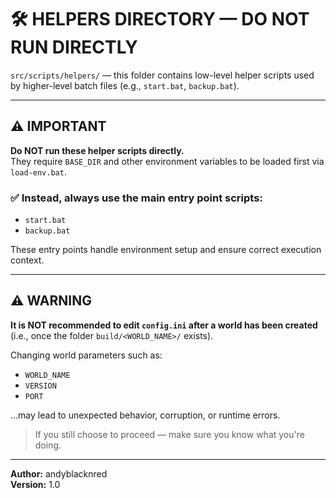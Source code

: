 # 🛠 HELPERS DIRECTORY — DO NOT RUN DIRECTLY

`src/scripts/helpers/` — this folder contains low-level helper scripts used by higher-level batch files (e.g., `start.bat`, `backup.bat`).

---

## ⚠ IMPORTANT

**Do NOT run these helper scripts directly.**  
They require `BASE_DIR` and other environment variables to be loaded first via `load-env.bat`.

### ✅ Instead, always use the main entry point scripts:

- `start.bat`
- `backup.bat`

These entry points handle environment setup and ensure correct execution context.

---

## ⚠ WARNING

**It is NOT recommended to edit `config.ini` after a world has been created** (i.e., once the folder `build/<WORLD_NAME>/` exists).

Changing world parameters such as:
- `WORLD_NAME`
- `VERSION`
- `PORT`

...may lead to unexpected behavior, corruption, or runtime errors.

> If you still choose to proceed — make sure you know what you're doing.

---

**Author:** andyblacknred  
**Version:** 1.0
